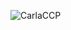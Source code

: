 
![CarlaCCP](https://i.pinimg.com/originals/83/13/f6/8313f67d2546e50652d4e31f74a1a789.png
)

<!--![Anurag's github stats](https://github-readme-stats.vercel.app/api?username=CarlaCCP&theme=dark&show_icons=true) -->
<!--
**CarlaCCP/CarlaCCP** is a ✨ _special_ ✨ repository because its `README.md` (this file) appears on your GitHub profile.

Here are some ideas to get you started:

- 🔭 I’m currently working on ...
- 🌱 I’m currently learning ...
- 👯 I’m looking to collaborate on ...
- 🤔 I’m looking for help with ...
- 💬 Ask me about ...
- 📫 How to reach me: ...
- 😄 Pronouns: ...
- ⚡ Fun fact: ...
-->
